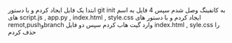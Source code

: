 ابتدا یک فایل ایجاد کردم و با دستور git init  به کانفینگ وصل شدم سپس 4 فایل به اسم های script.js , app.py , index.html , style.css ایجاد کردم و با دستور های remot,pushوbranch وارد گیت هاب کردم سپس دو فایل index.html , syle.css را حذف کردم
